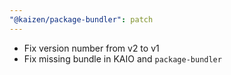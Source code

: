 ```yaml
---
"@kaizen/package-bundler": patch
---
```


- Fix version number from v2 to v1
- Fix missing bundle in KAIO and `package-bundler`
